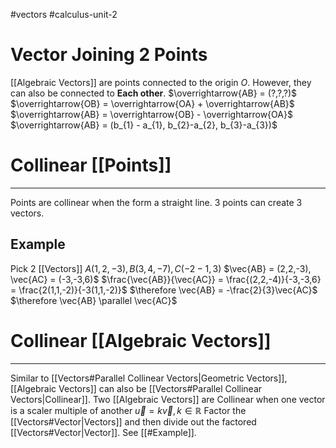 #vectors 
#calculus-unit-2 
# Vector Joining 2 Points
[[Algebraic Vectors]] are points connected to the origin $O$. However, they can also be connected to **Each other**.
$\overrightarrow{AB} = (?,?,?)$
$\overrightarrow{OB} = \overrightarrow{OA} + \overrightarrow{AB}$
$\overrightarrow{AB} = \overrightarrow{OB} - \overrightarrow{OA}$ 
$\overrightarrow{AB} = (b_{1} - a_{1}, b_{2}-a_{2}, b_{3}-a_{3})$ 
# Collinear [[Points]]
---
Points are collinear when the form a straight line.
3 points can create 3 vectors.
## Example
Pick 2 [[Vectors]]
$A(1,2,-3), B(3,4,-7),C(-2-1,3)$
$\vec{AB} = (2,2,-3), \vec{AC} = (-3,-3,6)$
$\frac{\vec{AB}}{\vec{AC}} = \frac{(2,2,-4)}{-3,-3,6} = \frac{2(1,1,-2)}{-3(1,1,-2)}$ 
$\therefore \vec{AB} = -\frac{2}{3}\vec{AC}$ 
$\therefore \vec{AB} \parallel \vec{AC}$

# Collinear [[Algebraic Vectors]]
---
Similar to [[Vectors#Parallel Collinear Vectors|Geometric Vectors]], [[Algebraic Vectors]] can also be [[Vectors#Parallel Collinear Vectors|Collinear]].
Two [[Algebraic Vectors]] are Collinear when one vector is a scaler multiple of another
$\vec{u} = k\vec{v}, k\in \mathbb{R}$ 
Factor the [[Vectors#Vector|Vectors]] and then divide out the factored [[Vectors#Vector|Vector]]. See [[#Example]].
